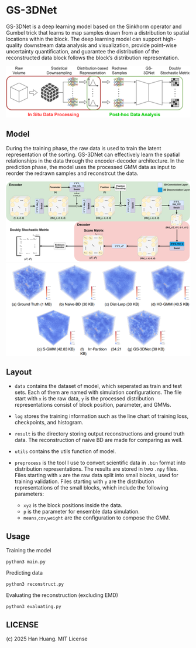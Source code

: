 # GS-3DNet
GS-3DNet is a deep learning model based on the Sinkhorm operator and Gumbel trick that learns to map samples drawn from a distribution to spatial locations within the block. The deep learning model can support high-quality downstream data analysis and visualization, provide point-wise
uncertainty quantification, and guarantee the distribution of the reconstructed data block follows the block’s distribution representation.

![model](./docs/img/pipeline.png)

## Model
During the training phase, the raw data is used to train the latent representation of the sorting. GS-3DNet can effectively learn the spatial relationships in the data through the encoder-decoder architecture. In the prediction phase, the model uses the processed GMM data as input to reorder the redrawn samples and reconstrcut the data.

![model](./docs/img/model%20overview.png)
![model](./docs/img/compare.png)

## Layout
- `data` contains the dataset of model, which seperated as train and test sets. Each of them are named with simulation configurations. The file start with `x` is the raw data, `y` is the processed distribution representations consist of block position, parameter, and GMMs.

- `log` stores the training information such as the line chart of training loss, checkpoints, and histogram.

- `result` is the directory storing output reconstructions and ground truth data. The reconstruction of naive BD are made for comparing as well.

- `utils` contains the utils function of model.

- `preprocess` is the tool I use to convert scientific data in `.bin` format into distribution representations. The results are stored in two `.npy` files. Files starting with `x` are the raw data split into small blocks, used for training validation. Files starting with `y` are the distribution representations of the small blocks, which include the following parameters:
  - `xyz` is the block positions inside the data.
  - `p` is the parameter for ensemble data simulation.
  - `means`,`cov`,`weight` are the configuration to compose the GMM.

## Usage
Training the model
```
python3 main.py
```

Predicting data
```
python3 reconstruct.py
```

Evaluating the reconstruction (excluding EMD)
```
python3 evaluating.py
```


## LICENSE
(c) 2025 Han Huang. MIT License